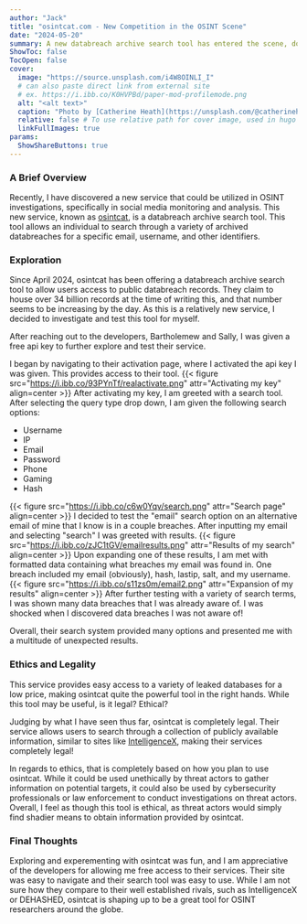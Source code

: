 ```yaml
---
author: "Jack"
title: "osintcat.com - New Competition in the OSINT Scene"
date: "2024-05-20"
summary: A new databreach archive search tool has entered the scene, does it compare to current services?
ShowToc: false
TocOpen: false
cover:
  image: "https://source.unsplash.com/i4W8OINLI_I"
  # can also paste direct link from external site
  # ex. https://i.ibb.co/K0HVPBd/paper-mod-profilemode.png
  alt: "<alt text>"
  caption: "Photo by [Catherine Heath](https://unsplash.com/@catherineheath) on [Unsplash](https://unsplash.com/photos/shallow-focus-photo-of-orange-cat-near-laptop-computer-i4W8OINLI_I)"
  relative: false # To use relative path for cover image, used in hugo Page-bundles
  linkFullImages: true
params:
  ShowShareButtons: true
---
```


### A Brief Overview

Recently, I have discovered a new service that could be utilized in OSINT investigations, specifically in social media monitoring and analysis. This new service, known as [osintcat](https://osintcat.com), is a databreach archive search tool. This tool allows an individual to search through a variety of archived databreaches for a specific email, username, and other identifiers.

### Exploration

Since April 2024, osintcat has been offering a databreach archive search tool to allow users access to public databreach records. They claim to house over 34 billion records at the time of writing this, and that number seems to be increasing by the day. As this is a relatively new service, I decided to investigate and test this tool for myself. 

After reaching out to the developers, Bartholemew and Sally, I was given a free api key to further explore and test their service.

I began by navigating to their activation page, where I activated the api key I was given. This provides access to their tool.
{{< figure src="https://i.ibb.co/93PYnTf/realactivate.png" attr="Activating my key" align=center >}}
After activating my key, I am greeted with a search tool. After selecting the query type drop down, I am given the following search options:
- Username
- IP
- Email
- Password
- Phone
- Gaming
- Hash

{{< figure src="https://i.ibb.co/c6w0Yqv/search.png" attr="Search page" align=center >}}
I decided to test the "email" search option on an alternative email of mine that I know is in a couple breaches. After inputting my email and selecting "search" I was greeted with results.
{{< figure src="https://i.ibb.co/zJC1tGV/emailresults.png" attr="Results of my search" align=center >}}
Upon expanding one of these results, I am met with formatted data containing what breaches my email was found in. One breach included my email (obviously), hash, lastip, salt, and my username.
{{< figure src="https://i.ibb.co/s11zs0m/email2.png" attr="Expansion of my results" align=center >}}
After further testing with a variety of search terms, I was shown many data breaches that I was already aware of. I was shocked when I discovered data breaches I was not aware of!

Overall, their search system provided many options and presented me with a multitude of unexpected results.

### Ethics and Legality

This service provides easy access to a variety of leaked databases for a low price, making osintcat quite the powerful tool in the right hands. While this tool may be useful, is it legal? Ethical?

Judging by what I have seen thus far, osintcat is completely legal. Their service allows users to search through a collection of publicly available information, similar to sites like [IntelligenceX](https://intelx.io/), making their services completely legal!

In regards to ethics, that is completely based on how you plan to use osintcat. While it could be used unethically by threat actors to gather information on potential targets, it could also be used by cybersecurity professionals or law enforcement to conduct investigations on threat actors. Overall, I feel as though this tool is ethical, as threat actors would simply find shadier means to obtain information provided by osintcat.

### Final Thoughts

Exploring and experementing with osintcat was fun, and I am appreciative of the developers for allowing me free access to their services. Their site was easy to navigate and their search tool was easy to use. While I am not sure how they compare to their well established rivals, such as IntelligenceX or DEHASHED, osintcat is shaping up to be a great tool for OSINT researchers around the globe.